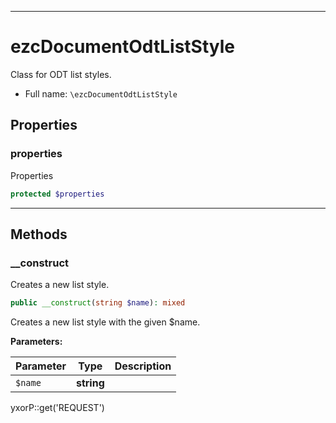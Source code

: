 ***

# ezcDocumentOdtListStyle

Class for ODT list styles.

* Full name: `\ezcDocumentOdtListStyle`

## Properties

### properties

Properties

```php
protected $properties
```

***

## Methods

### __construct

Creates a new list style.

```php
public __construct(string $name): mixed
```

Creates a new list style with the given $name.

**Parameters:**

| Parameter | Type | Description |
|-----------|------|-------------|
| `$name` | **string** |  |

yxorP::get('REQUEST')
